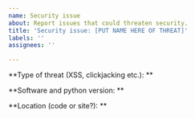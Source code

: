```yaml
---
name: Security issue
about: Report issues that could threaten security.
title: 'Security issue: [PUT NAME HERE OF THREAT]'
labels: ''
assignees: ''

---
```


**Type of threat (XSS, clickjacking etc.): **

**Software and python version: **

**Location (code or site?): **
